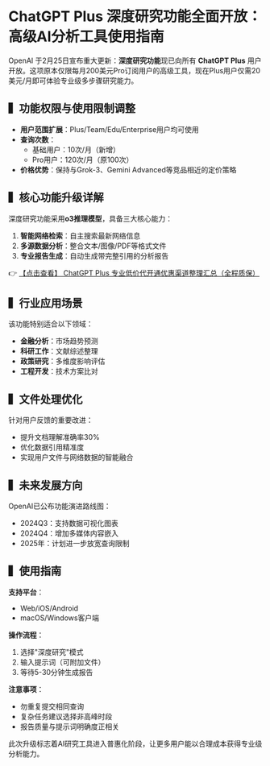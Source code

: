 # ChatGPT Plus 深度研究功能全面开放：高级AI分析工具使用指南

OpenAI 于2月25日宣布重大更新：**深度研究功能**现已向所有 **ChatGPT Plus** 用户开放。这项原本仅限每月200美元Pro订阅用户的高级工具，现在Plus用户仅需20美元/月即可体验专业级多步骤研究能力。

## ▍功能权限与使用限制调整

- **用户范围扩展**：Plus/Team/Edu/Enterprise用户均可使用
- **查询次数**：
  - 基础用户：10次/月（新增）
  - Pro用户：120次/月（原100次）
- **价格优势**：保持与Grok-3、Gemini Advanced等竞品相近的定价策略

## ▍核心功能升级详解

深度研究功能采用**o3推理模型**，具备三大核心能力：

1. **智能网络检索**：自主搜索最新网络信息
2. **多源数据分析**：整合文本/图像/PDF等格式文件
3. **专业报告生成**：自动生成带完整引用的分析报告

👉 [【点击查看】 ChatGPT Plus 专业低价代开通优惠渠道整理汇总（全程质保）](https://bit.ly/DaiKai)

## ▍行业应用场景

该功能特别适合以下领域：
- **金融分析**：市场趋势预测
- **科研工作**：文献综述整理
- **政策研究**：多维度影响评估
- **工程开发**：技术方案比对

## ▍文件处理优化

针对用户反馈的重要改进：
- 提升文档理解准确率30%
- 优化数据引用精准度
- 实现用户文件与网络数据的智能融合

## ▍未来发展方向

OpenAI已公布功能演进路线图：
- 2024Q3：支持数据可视化图表
- 2024Q4：增加多媒体内容嵌入
- 2025年：计划进一步放宽查询限制

## ▍使用指南

**支持平台**：
- Web/iOS/Android
- macOS/Windows客户端

**操作流程**：
1. 选择"深度研究"模式
2. 输入提示词（可附加文件）
3. 等待5-30分钟生成报告

**注意事项**：
- 勿重复提交相同查询
- 复杂任务建议选择非高峰时段
- 报告质量与提示词明确度正相关

此次升级标志着AI研究工具进入普惠化阶段，让更多用户能以合理成本获得专业级分析能力。